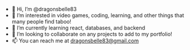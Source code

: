 - 👋 Hi, I’m @dragonsbelle83
- 👀 I’m interested in video games, coding, learning, and other things that many people find taboo!
- 🌱 I’m currently learning react, databases, and backend
- 💞️ I’m looking to collaborate on any projects to add to my portfolio!
- 📫 You can reach me at dragonsbelle83@gmail.com

<!---
dragonsbelle83/dragonsbelle83 is a ✨ special ✨ repository because its `README.md` (this file) appears on your GitHub profile.
You can click the Preview link to take a look at your changes.
--->
